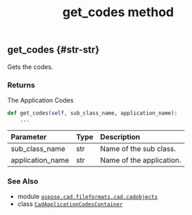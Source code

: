 ﻿---
title: get_codes method
second_title: Aspose.CAD for Python via .NET API References
description: 
type: docs
weight: 20
url: /python-net/aspose.cad.fileformats.cad.cadobjects/cadapplicationcodescontainer/get_codes/
is_root: false
---

## get_codes {#str-str}

Gets the codes.


### Returns 


The Application Codes


```python
def get_codes(self, sub_class_name, application_name):
    ...
```


| Parameter | Type | Description |
| :- | :- | :- |
| sub_class_name | str | Name of the sub class. |
| application_name | str | Name of the application. |



### See Also
* module [`aspose.cad.fileformats.cad.cadobjects`](../../)
* class [`CadApplicationCodesContainer`](/cad/python-net/aspose.cad.fileformats.cad.cadobjects/cadapplicationcodescontainer)
